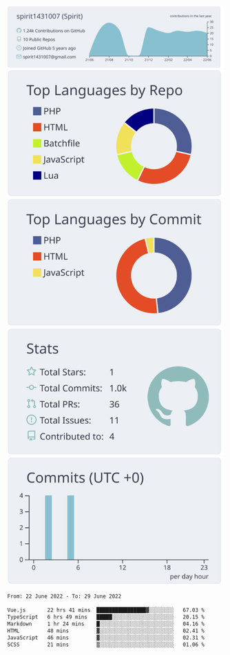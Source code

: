 [![](https://raw.githubusercontent.com/spirit1431007/spirit1431007/master/profile-summary-card-output/nord_bright/0-profile-details.svg)](https://git.io/spiritx)
[![](https://raw.githubusercontent.com/spirit1431007/spirit1431007/master/profile-summary-card-output/nord_bright/1-repos-per-language.svg)](https://git.io/spiritx) [![](https://raw.githubusercontent.com/spirit1431007/spirit1431007/master/profile-summary-card-output/nord_bright/2-most-commit-language.svg)](https://git.io/spiritx)
[![](https://raw.githubusercontent.com/spirit1431007/spirit1431007/master/profile-summary-card-output/nord_bright/3-stats.svg)](https://git.io/spiritx) [![](https://raw.githubusercontent.com/spirit1431007/spirit1431007/master/profile-summary-card-output/nord_bright/4-productive-time.svg)](https://git.io/spiritx)

<!--START_SECTION:waka-->

```text
From: 22 June 2022 - To: 29 June 2022

Vue.js       22 hrs 41 mins  ████████████████▓░░░░░░░░   67.03 %
TypeScript   6 hrs 49 mins   █████░░░░░░░░░░░░░░░░░░░░   20.15 %
Markdown     1 hr 24 mins    █░░░░░░░░░░░░░░░░░░░░░░░░   04.16 %
HTML         48 mins         ▓░░░░░░░░░░░░░░░░░░░░░░░░   02.41 %
JavaScript   46 mins         ▓░░░░░░░░░░░░░░░░░░░░░░░░   02.31 %
SCSS         21 mins         ▒░░░░░░░░░░░░░░░░░░░░░░░░   01.06 %
```

<!--END_SECTION:waka-->
